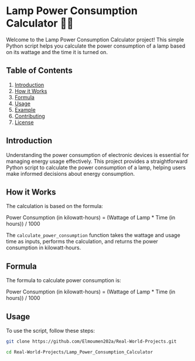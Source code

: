 # Lamp Power Consumption Calculator 🌟💡

Welcome to the Lamp Power Consumption Calculator project! This simple Python script helps you calculate the power consumption of a lamp based on its wattage and the time it is turned on.

## Table of Contents
1. [Introduction](#introduction)
2. [How it Works](#how-it-works)
3. [Formula](#formula)
4. [Usage](#usage)
5. [Example](#example)
6. [Contributing](#contributing)
7. [License](#license)

## Introduction
Understanding the power consumption of electronic devices is essential for managing energy usage effectively. This project provides a straightforward Python script to calculate the power consumption of a lamp, helping users make informed decisions about energy consumption.

## How it Works
The calculation is based on the formula:

Power Consumption (in kilowatt-hours) = (Wattage of Lamp * Time (in hours)) / 1000

The `calculate_power_consumption` function takes the wattage and usage time as inputs, performs the calculation, and returns the power consumption in kilowatt-hours.

## Formula
The formula to calculate power consumption is:

Power Consumption (in kilowatt-hours) = (Wattage of Lamp * Time (in hours)) / 1000

## Usage
To use the script, follow these steps:

   ```bash
   git clone https://github.com/Elmoumen202a/Real-World-Projects.git
   
   cd Real-World-Projects/Lamp_Power_Consumption_Calculator
